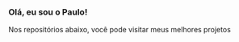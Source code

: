 ### Olá, eu sou o Paulo! 
Nos repositórios abaixo, você pode visitar meus melhores projetos
<!---
paulojsx/paulojsx is a ✨ special ✨ repository because its `README.md` (this file) appears on your GitHub profile.
You can click the Preview link to take a look at your changes.
--->
